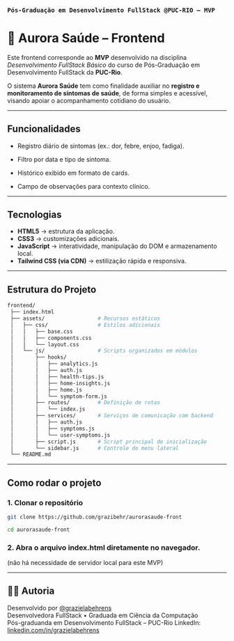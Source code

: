 ### `Pós-Graduação em Desenvolvimento FullStack @PUC-RIO – MVP` 

# 🌌 Aurora Saúde – Frontend

Este frontend corresponde ao **MVP** desenvolvido na disciplina *Desenvolvimento FullStack Básico* do curso de Pós-Graduação em Desenvolvimento FullStack da **PUC-Rio**.  

O sistema **Aurora Saúde** tem como finalidade auxiliar no **registro e monitoramento de sintomas de saúde**, de forma simples e acessível, visando apoiar o acompanhamento cotidiano do usuário.

---

## Funcionalidades

- Registro diário de sintomas (ex.: dor, febre, enjoo, fadiga).

- Filtro por data e tipo de sintoma.

- Histórico exibido em formato de cards.

- Campo de observações para contexto clínico.

---

## Tecnologias

- **HTML5** → estrutura da aplicação.  
- **CSS3** → customizações adicionais.  
- **JavaScript** → interatividade, manipulação do DOM e armazenamento local.
- **Tailwind CSS (via CDN)** → estilização rápida e responsiva.  

---

## Estrutura do Projeto

```bash
frontend/
 ├── index.html              
 ├── assets/                 # Recursos estáticos
 │   ├── css/                # Estilos adicionais
 │   │   ├── base.css
 │   │   ├── components.css
 │   │   └── layout.css
 │   └── js/                 # Scripts organizados em módulos
 │       ├── hooks/         
 │       │   ├── analytics.js
 │       │   ├── auth.js
 │       │   ├── health-tips.js
 │       │   ├── home-insights.js
 │       │   ├── home.js
 │       │   └── symptom-form.js
 │       ├── routes/         # Definição de rotas
 │       │   └── index.js
 │       ├── services/       # Serviços de comunicação com backend
 │       │   ├── auth.js
 │       │   ├── symptoms.js
 │       │   └── user-symptoms.js
 │       ├── script.js       # Script principal de inicialização
 │       └── sidebar.js      # Controle do menu lateral
 └── README.md               

```
---

## Como rodar o projeto

### 1. Clonar o repositório

```bash
git clone https://github.com/grazibehr/aurorasaude-front

cd aurorasaude-front
```

### 2. Abra o arquivo index.html diretamente no navegador.
(não há necessidade de servidor local para este MVP)

---


## 👩‍💻 Autoria

Desenvolvido por [@grazielabehrens](https://github.com/grazibehr)              
Desenvolvedora FullStack • Graduada em Ciência da Computação  
Pós-graduanda em Desenvolvimento FullStack – PUC-Rio
LinkedIn: [linkedin.com/in/grazielabehrens](https://www.linkedin.com/in/grazielabehrens/) 